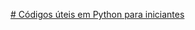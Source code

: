 [# Códigos úteis em Python para iniciantes](https://web.dio.me/articles/codigos-uteis-em-python-para-iniciantes?back=%2Farticles&page=1&order=oldest)
